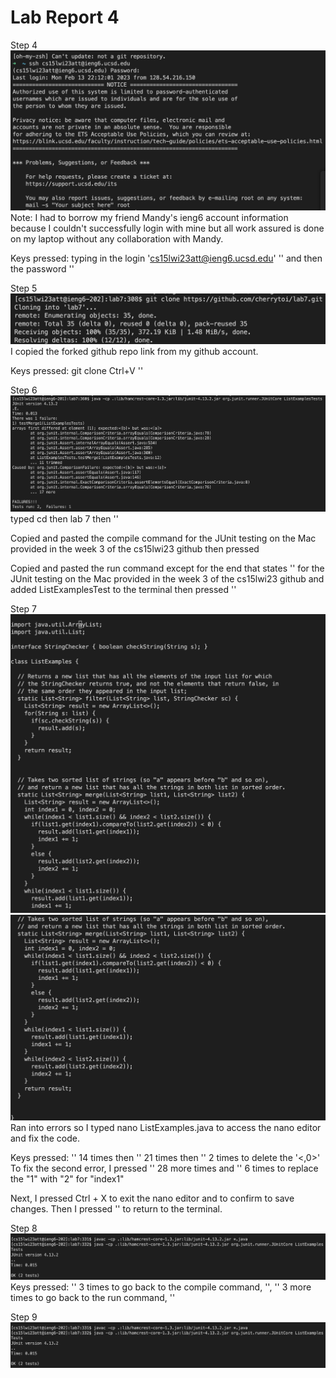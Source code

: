 # Lab Report 4

Step 4
![Image](lab4step4.png)
Note: I had to borrow my friend Mandy's ieng6 account information because I couldn't successfully login with mine but all work assured is done on my laptop without any collaboration with Mandy.

Keys pressed: typing in the login '<cs15lwi23att@ieng6.ucsd.edu>' '<enter>' and then the password '<enter>'

Step 5
![Image](lab4step5.png)
I copied the forked github repo link from my github account.
  
Keys pressed: git clone Ctrl+V '<enter>'

Step 6
![Image](lab4step6.png)
typed cd then lab 7 then '<enter>'
  
Copied and pasted the compile command for the JUnit testing on the Mac provided in the week 3 of the cs15lwi23 github then pressed <enter>
  
Copied and pasted the run command except for the end that states '<ArrayTests>' for the JUnit testing on the Mac provided in the week 3 of the cs15lwi23 github and added ListExamplesTest to the terminal then pressed '<enter>'

Step 7
![Image](lab4step7p1.png)
![Image](lab4step7p2.png)
Ran into errors so I typed nano ListExamples.java to access the nano editor and fix the code.

Keys pressed: '<down>' 14 times then '<right>' 21 times then '<backspace>' 2 times to delete the '<,0>'
To fix the second error, I pressed '<down>' 28 more times and '<left>' 6 times to replace the "1" with "2" for "index1"

Next, I pressed Ctrl + X to exit the nano editor and <Y> to confirm to save changes. Then I pressed '<enter>' to return to the terminal.

Step 8
![Image](lab4step8.png)
Keys pressed: '<up>' 3 times to go back to the compile command, '<enter>', '<up>' 3 more times to go back to the run command, '<enter>'

Step 9
![Image](lab4step8.png)
